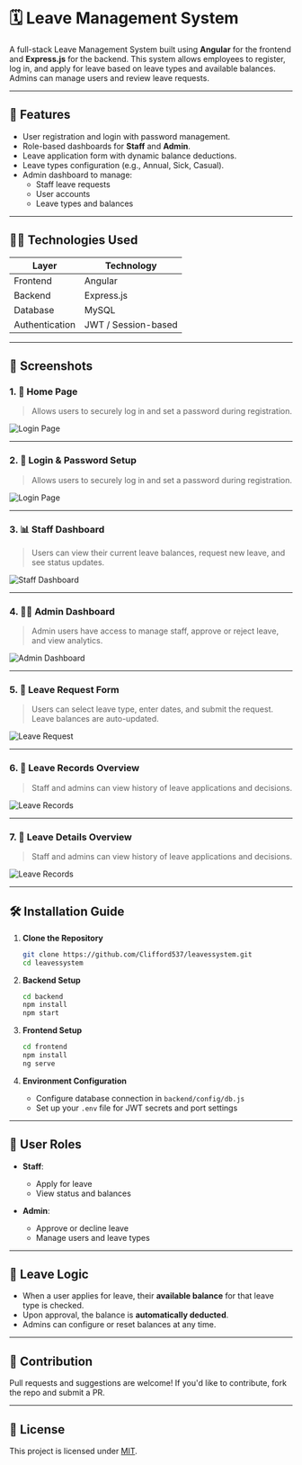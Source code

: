 
# 🗓️ Leave Management System

A full-stack Leave Management System built using **Angular** for the frontend and **Express.js** for the backend. This system allows employees to register, log in, and apply for leave based on leave types and available balances. Admins can manage users and review leave requests.

---

## 🚀 Features

- User registration and login with password management.
- Role-based dashboards for **Staff** and **Admin**.
- Leave application form with dynamic balance deductions.
- Leave types configuration (e.g., Annual, Sick, Casual).
- Admin dashboard to manage:
  - Staff leave requests
  - User accounts
  - Leave types and balances

---

## 🧑‍💻 Technologies Used

| Layer         | Technology     |
|---------------|----------------|
| Frontend      | Angular        |
| Backend       | Express.js     |
| Database      | MySQL |
| Authentication | JWT / Session-based|

---

## 📸 Screenshots

### 1. 🔐 Home Page
> Allows users to securely log in and set a password during registration.

![Login Page](./IMG1.png)

---

### 2. 🔐 Login & Password Setup
> Allows users to securely log in and set a password during registration.

![Login Page](./IMG2.png)

---
### 3. 📊 Staff Dashboard
> Users can view their current leave balances, request new leave, and see status updates.

![Staff Dashboard](IMG6.png)

---

### 4. 🧑‍💼 Admin Dashboard
> Admin users have access to manage staff, approve or reject leave, and view analytics.

![Admin Dashboard](IMG3.png)

---

### 5. 📝 Leave Request Form
> Users can select leave type, enter dates, and submit the request. Leave balances are auto-updated.

![Leave Request](./IMG7.png)

---

### 6. 📂 Leave Records Overview
> Staff and admins can view history of leave applications and decisions.

![Leave Records](IMG4.png)

---
### 7. 📂 Leave Details Overview
> Staff and admins can view history of leave applications and decisions.

![Leave Records](IMG5.png)

---

## 🛠️ Installation Guide

1. **Clone the Repository**
   ```bash
   git clone https://github.com/Clifford537/leavessystem.git
   cd leavessystem
   ```

2. **Backend Setup**
   ```bash
   cd backend
   npm install
   npm start
   ```

3. **Frontend Setup**
   ```bash
   cd frontend
   npm install
   ng serve
   ```

4. **Environment Configuration**
   - Configure database connection in `backend/config/db.js`
   - Set up your `.env` file for JWT secrets and port settings

---

## 🔐 User Roles

- **Staff**:
  - Apply for leave
  - View status and balances

- **Admin**:
  - Approve or decline leave
  - Manage users and leave types

---

## 📅 Leave Logic

- When a user applies for leave, their **available balance** for that leave type is checked.
- Upon approval, the balance is **automatically deducted**.
- Admins can configure or reset balances at any time.

---

## 🤝 Contribution

Pull requests and suggestions are welcome! If you'd like to contribute, fork the repo and submit a PR.

---

## 📝 License

This project is licensed under [MIT](LICENSE).
